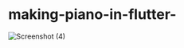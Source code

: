 # making-piano-in-flutter-
![Screenshot (4)](https://user-images.githubusercontent.com/95837116/148043725-3689a0ba-9d6a-44c9-bed0-0ae9d0ad5fdc.png)
